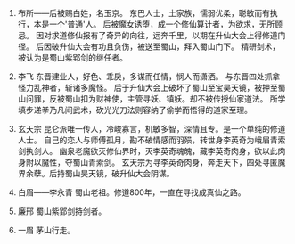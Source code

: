 1. 布所——后被赐白姓，名玉京。
    东巴人士，土家族，懦弱优柔，聪敏而有执行，本是一个'普通'人。
    后被魔女诱堕，成一个修仙算计者，为欲求，无所顾忌。
    因对求道修仙报有了奇异的向往，远奔千里，以期在升仙大会上得修道门径。
    后因破升仙大会有功且负伤，被送至蜀山，拜入蜀山门下。
    精研剑术，被认为是蜀山紫郢剑的继任者。
    
2. 李飞
    东晋建业人，好色、乖戾，多谋而任情，悯人而潇洒。
    与东晋四处抓拿怪力乱神者，斩诸多魔怪。
    后于升仙大会上破坏了蜀山至宝昊天镜，被押至蜀山问罪，反被蜀山扣为财神使，主管寻妖、镇妖。却不被传授仙家道法。
    所学填步递拳乃凡间武术，砍光光刀法则容纳了偷学而悟得的道家至理。
    
3. 玄天宗
    昆仑派唯一传人，冷峻寡言，机敏多智，深情且专。是一个单纯的修道人士。
    自己的恋人与师傅孤月，勘不破情感而羽殒，转世身李英奇为峨眉青索剑执剑人。
    幽泉老魔欲灭修仙界时，灭李英奇魂魄，藏李英奇肉身，欲以此肉身附以魔性，夺蜀山青索剑。
    玄天宗为寻李英奇肉身，奔走天下，四处寻匿魔界余孽。后持蜀山昊天镜，破升仙大会阴谋。
    
4. 白眉——李永青
    蜀山老祖。修道800年，一直在寻找成真仙之路。

5. 廉邢
    蜀山紫郢剑持剑者。

6. 一眉
   茅山行走。
   
